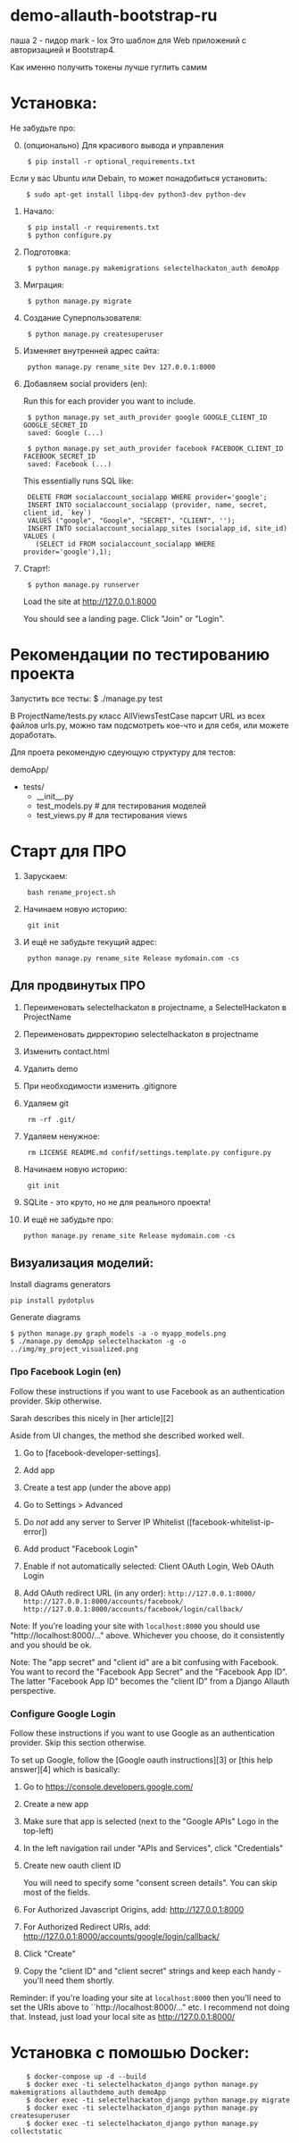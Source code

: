 # demo-allauth-bootstrap-ru
паша 2 - пидор
mark - lox
Это шаблон для Web приложений с авторизацией и Bootstrap4.

Как именно получить токены лучше гуглить самим

# Установка:
Не забудьте про:

0. (опционально) Для красивого вывода и управления
        
        $ pip install -r optional_requirements.txt

Если у вас Ubuntu или Debain, то может понадобиться установить:

        $ sudo apt-get install libpq-dev python3-dev python-dev

1. Начало:

        $ pip install -r requirements.txt
        $ python configure.py

2. Подготовка:

        $ python manage.py makemigrations selectelhackaton_auth demoApp

3. Миграция:

        $ python manage.py migrate

4. Создание Суперпользователя:

        $ python manage.py createsuperuser

5. Изменяет внутренней адрес сайта:

        python manage.py rename_site Dev 127.0.0.1:8000

6. Добавляем social providers (en):

   Run this for each provider you want to include.
   
        $ python manage.py set_auth_provider google GOOGLE_CLIENT_ID GOOGLE_SECRET_ID
        saved: Google (...)
        
        $ python manage.py set_auth_provider facebook FACEBOOK_CLIENT_ID FACEBOOK_SECRET_ID
        saved: Facebook (...)

   This essentially runs SQL like:
   
        DELETE FROM socialaccount_socialapp WHERE provider='google';
        INSERT INTO socialaccount_socialapp (provider, name, secret, client_id, `key`)
        VALUES ("google", "Google", "SECRET", "CLIENT", '');
        INSERT INTO socialaccount_socialapp_sites (socialapp_id, site_id) VALUES (
          (SELECT id FROM socialaccount_socialapp WHERE provider='google'),1);
        
7. Старт!:

        $ python manage.py runserver

   Load the site at http://127.0.0.1:8000

   You should see a landing page. Click "Join" or "Login".

# Рекомендации по тестированию проекта
Запустить все тесты:
        $ ./manage.py test

В  ProjectName/tests.py класс AllViewsTestCase парсит URL из всех файлов urls.py, можно там подсмотреть кое-что и для себя, или можете доработать.

Для проета рекомендую сдеующую структуру для тестов:

demoApp/
* tests/
  * \_\_init\_\_.py
  * test_models.py # для тестирования моделей
  * test_views.py # для тестирования views

# Старт для ПРО

1. Зарускаем:
        
        bash rename_project.sh
        
2. Начинаем новую историю:

        git init

3. И ещё не забудьте текущий адрес:

        python manage.py rename_site Release mydomain.com -cs

## Для продвинутых ПРО
1. Переименовать selectelhackaton в projectname, а SelectelHackaton в ProjectName
2. Переименовать дирректорию selectelhackaton в projectname
3. Изменить contact.html
4. Удалить demo
5. При необходимости изменить .gitignore
6. Удаляем git

        rm -rf .git/

7. Удаляем ненужное:

        rm LICENSE README.md confif/settings.template.py configure.py
8. Начинаем новую историю:

        git init

9. SQLite - это круто, но не для реального проекта!
10. И ещё не забудьте про:

        python manage.py rename_site Release mydomain.com -cs

## Визуализация моделий:
Install diagrams generators
```
pip install pydotplus
```
Generate diagrams
```
$ python manage.py graph_models -a -o myapp_models.png
$ ./manage.py demoApp selectelhackaton -g -o ../img/my_project_visualized.png
```

### Про Facebook Login (en)

Follow these instructions if you want to use Facebook as an authentication provider.
Skip otherwise.

Sarah describes this nicely in [her article][2]

Aside from UI changes, the method she described worked well.

1. Go to [facebook-developer-settings].

2. Add app

3. Create a test app (under the above app)

4. Go to Settings > Advanced

5. Do *not* add any server to Server IP Whitelist ([facebook-whitelist-ip-error])

6. Add product "Facebook Login"

7. Enable if not automatically selected: Client OAuth Login, Web OAuth Login

8. Add OAuth redirect URL (in any order):
  ``http://127.0.0.1:8000/``
  ``http://127.0.0.1:8000/accounts/facebook/``
  ``http://127.0.0.1:8000/accounts/facebook/login/callback/``

  Note: If you're loading your site with ``localhost:8000`` you should use "http://localhost:8000/..." 
  above. Whichever you choose, do it consistently and you should be ok.

Note: The "app secret" and "client id" are a bit confusing with Facebook.  
You want to record the "Facebook App Secret" and the "Facebook App ID". The latter
"Facebook App ID" becomes the "client ID" from a Django Allauth perspective.


### Configure Google Login

Follow these instructions if you want to use Google as an authentication provider.
Skip this section otherwise.

To set up Google, follow the [Google oauth instructions][3] or [this help answer][4]
which is basically:


1. Go to https://console.developers.google.com/

2. Create a new app

3. Make sure that app is selected (next to the "Google APIs" Logo in the top-left)

4. In the left navigation rail under "APIs and Services", click "Credentials"

5. Create new oauth client ID

   You will need to specify some "consent screen details". You can skip most
   of the fields. 

6. For Authorized Javascript Origins, add: http://127.0.0.1:8000

7. For Authorized Redirect URIs, add: http://127.0.0.1:8000/accounts/google/login/callback/

8. Click "Create"

9. Copy the "client ID" and "client secret" strings and keep each handy - you'll need them shortly.


Reminder: if you're loading your site at ``localhost:8000`` then you'll need to set the
URIs above to ``http://localhost:8000/..." etc. I recommend not doing that. Instead, just
load your local site as http://127.0.0.1:8000/



# Установка с помошью Docker:
        
        $ docker-compose up -d --build
        $ docker exec -ti selectelhackaton_django python manage.py makemigrations allauthdemo_auth demoApp
        $ docker exec -ti selectelhackaton_django python manage.py migrate
        $ docker exec -ti selectelhackaton_django python manage.py createsuperuser
        $ docker exec -ti selectelhackaton_django python manage.py collectstatic